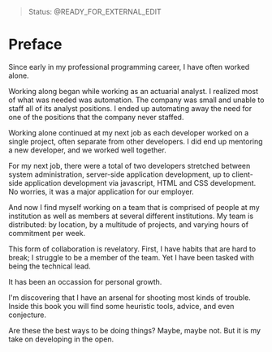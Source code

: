 > Status: @READY_FOR_EXTERNAL_EDIT

# Preface

Since early in my professional programming career, I have often worked alone.

Working along began while working as an actuarial analyst.
I realized most of what was needed was automation.
The company was small and unable to staff all of its analyst positions.
I ended up automating away the need for one of the positions that the company never staffed.

Working alone continued at my next job as each developer worked on a single project, often separate from other developers.
I did end up mentoring a new developer, and we worked well together.

For my next job, there were a total of two developers stretched between system administration, server-side application development, up to client-side application development via javascript, HTML and CSS development.
No worries, it was a major application for our employer.

And now I find myself working on a team that is comprised of people at my institution as well as members at several different institutions. My team is distributed: by location, by a multitude of projects, and varying hours of commitment per week.

This form of collaboration is revelatory.
First, I have habits that are hard to break; I struggle to be a member of the team.
Yet I have been tasked with being the technical lead.

It has been an occassion for personal growth.

I'm discovering that I have an arsenal for shooting most kinds of trouble.
Inside this book you will find some heuristic tools, advice, and even conjecture.

Are these the best ways to be doing things?
Maybe, maybe not.
But it is my take on developing in the open.
